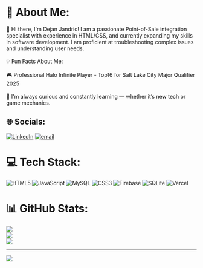 # 💫 About Me:
👋 Hi there, I'm Dejan Jandric! I am a passionate Point-of-Sale integration specialist with experience in HTML/CSS, and currently expanding my skills in software development. I am proficient at troubleshooting complex issues and understanding user needs.<br><br>💡 Fun Facts About Me:<br><br>🎮 Professional Halo Infinite Player - Top16 for Salt Lake City Major Qualifier 2025<br><br>🧠 I'm always curious and constantly learning — whether it’s new tech or game mechanics.


## 🌐 Socials:
[![LinkedIn](https://img.shields.io/badge/LinkedIn-%230077B5.svg?logo=linkedin&logoColor=white)](https://linkedin.com/in/www.linkedin.com/in/dejanjandric) [![email](https://img.shields.io/badge/Email-D14836?logo=gmail&logoColor=white)](mailto:dejanjandric7@gmail.com) 

# 💻 Tech Stack:
![HTML5](https://img.shields.io/badge/html5-%23E34F26.svg?style=for-the-badge&logo=html5&logoColor=white) ![JavaScript](https://img.shields.io/badge/javascript-%23323330.svg?style=for-the-badge&logo=javascript&logoColor=%23F7DF1E) ![MySQL](https://img.shields.io/badge/mysql-4479A1.svg?style=for-the-badge&logo=mysql&logoColor=white) ![CSS3](https://img.shields.io/badge/css3-%231572B6.svg?style=for-the-badge&logo=css3&logoColor=white) ![Firebase](https://img.shields.io/badge/firebase-a08021?style=for-the-badge&logo=firebase&logoColor=ffcd34) ![SQLite](https://img.shields.io/badge/sqlite-%2307405e.svg?style=for-the-badge&logo=sqlite&logoColor=white) ![Vercel](https://img.shields.io/badge/vercel-%23000000.svg?style=for-the-badge&logo=vercel&logoColor=white)
# 📊 GitHub Stats:
![](https://github-readme-stats.vercel.app/api?username=DejanJandric&theme=dark&hide_border=false&include_all_commits=true&count_private=false)<br/>
![](https://nirzak-streak-stats.vercel.app/?user=DejanJandric&theme=dark&hide_border=false)<br/>
![](https://github-readme-stats.vercel.app/api/top-langs/?username=DejanJandric&theme=dark&hide_border=false&include_all_commits=true&count_private=false&layout=compact)

---
[![](https://visitcount.itsvg.in/api?id=DejanJandric&icon=0&color=0)](https://visitcount.itsvg.in)

<!-- Proudly created with GPRM ( https://gprm.itsvg.in ) -->
